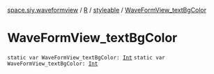 [space.siy.waveformview](../../index.md) / [R](../index.md) / [styleable](index.md) / [WaveFormView_textBgColor](./-wave-form-view_text-bg-color.md)

# WaveFormView_textBgColor

`static var WaveFormView_textBgColor: `[`Int`](https://kotlinlang.org/api/latest/jvm/stdlib/kotlin/-int/index.html)
`static var WaveFormView_textBgColor: `[`Int`](https://kotlinlang.org/api/latest/jvm/stdlib/kotlin/-int/index.html)